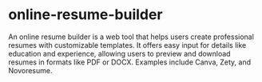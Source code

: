 # online-resume-builder
An online resume builder is a web tool that helps users create professional resumes with customizable templates. It offers easy input for details like education and experience, allowing users to preview and download resumes in formats like PDF or DOCX. Examples include Canva, Zety, and Novoresume.
